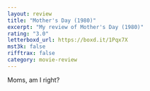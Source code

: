 ```yaml
---
layout: review
title: "Mother's Day (1980)"
excerpt: "My review of Mother's Day (1980)"
rating: "3.0"
letterboxd_url: https://boxd.it/1Pqx7X
mst3k: false
rifftrax: false
category: movie-review
---
```


Moms, am I right?
